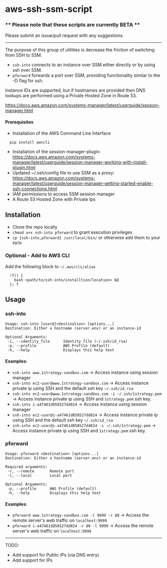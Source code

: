 # aws-ssh-ssm-script

### ** Please note that these scripts are currently BETA **
Please submit an issue/pull request with any suggestions.

------

The purpose of this group of utilities is decrease the friction of switching from SSH to SSM.
- `ssh-into` connects to an instance over SSM either directly or by using ssh over SSM.
- `pforward` forwards a port over SSM, providing functionality similar to the -D flag for ssh.

Instance IDs are supported, but if hostnames are provided then DNS lookups are performed using a Private Hosted Zone in Route 53.

https://docs.aws.amazon.com/systems-manager/latest/userguide/session-manager.html

#### Prerequisites
* Installation of the AWS Command Line Interface
```
  pip install awscli
```
* Installation of the session-manager-plugin:  
  https://docs.aws.amazon.com/systems-manager/latest/userguide/session-manager-working-with-install-plugin.html
* Updated ~/.ssh/config file to use SSM as a proxy:  
  https://docs.aws.amazon.com/systems-manager/latest/userguide/session-manager-getting-started-enable-ssh-connections.html
* IAM permissions to access SSM session manager
* A Route 53 Hosted Zone with Private Ips

## Installation
* Clone the repo locally
* `chmod u+x ssh-into pforward` to grant execution privileges
* `cp {ssh-into,pforward} /usr/local/bin/` or otherwise add them to your `PATH`

### Optional - Add to AWS CLI

Add the following block to `~/.aws/cli/alias`
```ssh-into = 
  !f() {
    bash <path/to/ssh-into/installtion/location> $@
  }; f
```
## Usage
### ssh-into
```
Usage: ssh-into [user@]<destination> [options...]
Destination: Either a hostname (server.env) or an instance-id

Optional Arguments:
 -i, --identity_file      Identity file (~/.ssh/id_rsa)
 -p, --profile            AWS Profile (default)
 -h, --help               Displays this help text
```
#### Examples:
* `ssh-into www.1strategy-sandbox.com` -> Access instance using session manager
* `ssh-into ec2-user@www.1strategy-sandbox.com` -> Access instance private ip using SSH and the default ssh key `~/.ssh/id_rsa`
* `ssh-into ec2-user@www.1strategy-sandbox.com -i ~/.ssh/1strategy.pem` -> Access instance private ip using SSH and `1strategy.pem` ssh key.
* `ssh-into i-a47461d858527dd824` -> Access instance using session manager
* `ssh-into ec2-user@i-a47461d858527dd824` -> Access instance private ip using SSH and the default ssh key `~/.ssh/id_rsa`
* `ssh-into ec2-user@i-a47461d858527dd824 -i ~/.ssh/1strategy.pem` -> Access instance private ip using SSH and `1strategy.pem` ssh key.
### pforward
```
Usage: pforward <destination> [options...]
Destination: Either a hostname (server.env) or an instance-id

Required arguments:
 -r, --remote       Remote port
 -l, --local        Local port

Optional Arguments:
 -p, --profile      AWS Profile (default)
 -h, --help         Displays this help text
```
#### Examples:
* `pforward www.1strategy-sandbox.com -l 9999 -r 80` -> Access the remote server's web traffic on `localhost:9999`
* `pforward i-a47461d858527dd824 -r 80 -l 9999` -> Access the remote server's web traffic on `localhost:9999`

-----

TODO:
* Add support for Public IPs (via DNS entry)
* Add support for IPs
